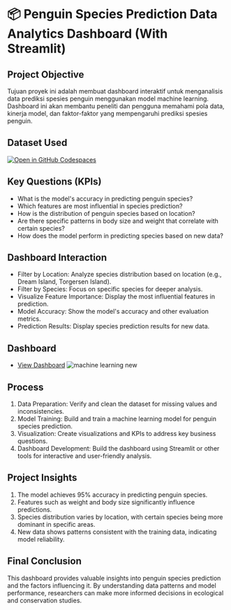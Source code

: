 # 📦 Penguin Species Prediction Data Analytics Dashboard (With Streamlit)

## Project Objective
Tujuan proyek ini adalah membuat dashboard interaktif untuk menganalisis data prediksi spesies penguin menggunakan model machine learning. Dashboard ini akan membantu peneliti dan pengguna memahami pola data, kinerja model, dan faktor-faktor yang mempengaruhi prediksi spesies penguin.

## Dataset Used

[![Open in GitHub Codespaces](https://github.com/codespaces/badge.svg)](https://codespaces.new/streamlit/app-starter-kit?quickstart=1)

## Key Questions (KPIs)
- What is the model's accuracy in predicting penguin species?
- Which features are most influential in species prediction?
- How is the distribution of penguin species based on location?
- Are there specific patterns in body size and weight that correlate with certain species?
- How does the model perform in predicting species based on new data?
  
## Dashboard Interaction
- Filter by Location: Analyze species distribution based on location (e.g., Dream Island, Torgersen Island).
- Filter by Species: Focus on specific species for deeper analysis.
- Visualize Feature Importance: Display the most influential features in prediction.
- Model Accuracy: Show the model's accuracy and other evaluation metrics.
- Prediction Results: Display species prediction results for new data.

## Dashboard
- <a href="https://dk-machinelearning.streamlit.app/">View Dashboard</a>
![machine learning new](https://github.com/user-attachments/assets/100207d3-5dcf-414d-a477-86dc3c34ae25)

## Process
1. Data Preparation: Verify and clean the dataset for missing values and inconsistencies.
2. Model Training: Build and train a machine learning model for penguin species prediction.
3. Visualization: Create visualizations and KPIs to address key business questions.
4. Dashboard Development: Build the dashboard using Streamlit or other tools for interactive and user-friendly analysis.

## Project Insights
1. The model achieves 95% accuracy in predicting penguin species.
2. Features such as weight and body size significantly influence predictions.
3. Species distribution varies by location, with certain species being more dominant in specific areas.
4. New data shows patterns consistent with the training data, indicating model reliability.

## Final Conclusion
This dashboard provides valuable insights into penguin species prediction and the factors influencing it. By understanding data patterns and model performance, researchers can make more informed decisions in ecological and conservation studies.
